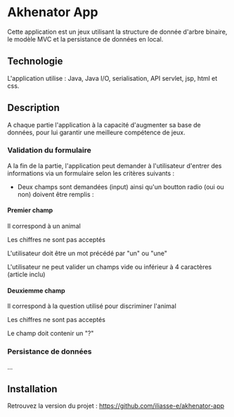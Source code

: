# Akhenator App

Cette application est un jeux utilisant la structure de donnée d'arbre binaire, le modèle MVC et la persistance de données en local.

## Technologie

L'application utilise : Java, Java I/O, serialisation, API servlet, jsp, html et css.

## Description

A chaque partie l'application à la capacité d'augmenter sa base de données, pour lui garantir une meilleure compétence de jeux.

### Validation du formulaire

A la fin de la partie, l'application peut demander à l'utilisateur d'entrer des informations via un formulaire selon les critères suivants :

- Deux champs sont demandées (input) ainsi qu'un boutton radio (oui ou non) doivent être remplis :

#### Premier champ

Il correspond à un animal

Les chiffres ne sont pas acceptés

L'utilisateur doit être un mot précédé par "un" ou "une"

L'utilisateur ne peut valider un champs vide ou inférieur à 4 caractères (article inclu)

#### Deuxiemme champ

Il correspond à la question utilisé pour discriminer l'animal

Les chiffres ne sont pas acceptés

Le champ doit contenir un "?"

### Persistance de données

...

## Installation

Retrouvez la version du projet : https://github.com/iliasse-e/akhenator-app

